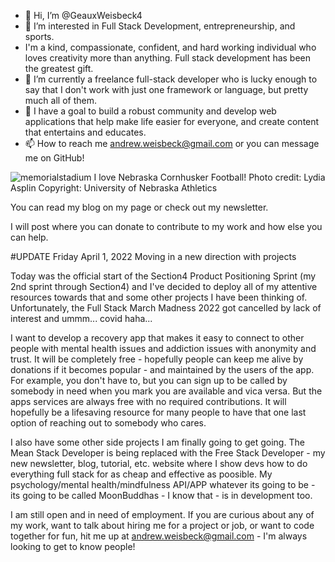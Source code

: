 - 👋 Hi, I’m @GeauxWeisbeck4
- 👀 I’m interested in Full Stack Development, entrepreneurship, and sports.
- I'm a kind, compassionate, confident, and hard working individual who loves 
  creativity more than anything. Full stack development has been the greatest 
  gift.
- 🌱 I’m currently a freelance full-stack developer who is lucky enough to say that I don't work with just one framework or
 language, but pretty much all of them.
- 💞️ I have a goal to build a robust community and develop web applications 
     that help make life easier for everyone, and create content that entertains and educates.
- 📫 How to reach me andrew.weisbeck@gmail.com or you can message me on GitHub!

![memorialstadium](https://user-images.githubusercontent.com/87398426/158946689-5860535f-a63b-459c-b192-e47cf9fa8b13.jpeg)
I love Nebraska Cornhusker Football! Photo credit: Lydia Asplin Copyright: University of Nebraska Athletics


<!---
GeauxWeisbeck4/GeauxWeisbeck4✨
  This is where to start with my Github journey as far as my full stack developer career goes. I've been coding for years but
never got around to learning full stack, and I'm so happy I did. 

I am currently seeking freelance work or any type of employment as soon as possible really. I made sure that I got
good enough to know what I'm doing, at least all the way through a MEAN Stack. I am currently touching up on old
Python skills to be an even more dynamic full stack developer.

I would appreciate it if you followed me on Twitter @GeauxWeisbeck4
✨.
--->
You can read my blog on my page or check out my newsletter.

I will post where you can donate to contribute to my work and how else you can help.

#UPDATE Friday April 1, 2022 Moving in a new direction with projects 

Today was the official start of the Section4 Product Positioning Sprint (my 2nd sprint through Section4) and I've decided
to deploy all of my attentive resources towards that and some other projects I have been thinking of. Unfortunately, the 
Full Stack March Madness 2022 got cancelled by lack of interest and ummm... covid haha...

I want to develop a recovery app that makes it easy to connect to other people with mental health issues and addiction 
issues with anonymity and trust. It will be completely free - hopefully people can keep me alive by donations if it 
becomes popular - and maintained by the users of the app. For example, you don't have to, but you can sign up to be 
called by somebody in need when you mark you are available and vica versa. But the apps services are always free with 
no required contributions. It will hopefully be a lifesaving resource for many people to have that one last option of 
reaching out to somebody who cares.

I also have some other side projects I am finally going to get going. The Mean Stack Developer is being replaced with the 
Free Stack Developer - my new newsletter, blog, tutorial, etc. website where I show devs how to do everything full stack 
for as cheap and effective as poosible. My psychology/mental health/mindfulness API/APP whatever its going to be - its going 
to be called MoonBuddhas - I know that - is in development too.

I am still open and in need of employment. If you are curious about any of my work, want to talk about hiring me for a project 
or job, or want to code together for fun, hit me up at andrew.weisbeck@gmail.com - I'm always looking to get to know people!
